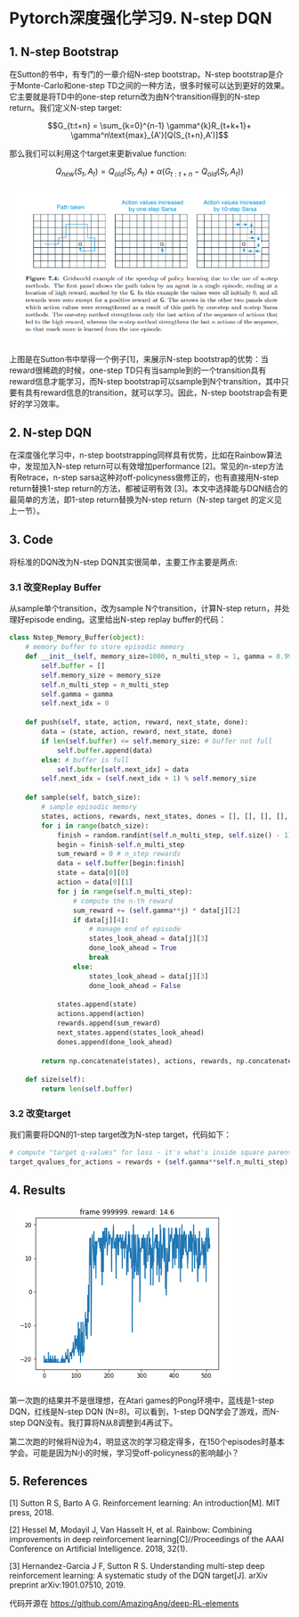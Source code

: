 # Pytorch深度强化学习9. N-step DQN

## 1. N-step Bootstrap
在Sutton的书中，有专门的一章介绍N-step bootstrap。N-step bootstrap是介于Monte-Carlo和one-step TD之间的一种方法，很多时候可以达到更好的效果。它主要就是将TD中的one-step return改为由N个transition得到的N-step return。我们定义N-step target:

$$G_{t:t+n} = \sum_{k=0}^{n-1} \gamma^{k}R_{t+k+1}+ \gamma^n\text{max}_{A'}[Q(S_{t+n},A')]$$

那么我们可以利用这个target来更新value function:

$$Q_{new}(S_t,A_t)=Q_{old}(S_t,A_t) + \alpha(G_{t:t+n}-Q_{old}(S_t,A_t) )$$

![](./img/9-1.png)

上图是在Sutton书中举得一个例子[1]，来展示N-step bootstrap的优势：当reward很稀疏的时候，one-step TD只有当sample到的一个transition具有reward信息才能学习，而N-step bootstrap可以sample到N个transition，其中只要有具有reward信息的transition，就可以学习。因此，N-step bootstrap会有更好的学习效率。

## 2. N-step DQN
在深度强化学习中，n-step bootstrapping同样具有优势，比如在Rainbow算法中，发现加入N-step return可以有效增加performance [2]。常见的n-step方法有Retrace，n-step sarsa这种对off-policyness做修正的，也有直接用N-step return替换1-step return的方法，都被证明有效 [3]。本文中选择能与DQN结合的最简单的方法，即1-step return替换为N-step return（N-step target 的定义见上一节）。

## 3. Code
将标准的DQN改为N-step DQN其实很简单，主要工作主要是两点:

### 3.1 改变Replay Buffer
从sample单个transition，改为sample N个transition，计算N-step return，并处理好episode ending。这里给出N-step replay buffer的代码：
```python
class Nstep_Memory_Buffer(object):
    # memory buffer to store episodic memory
    def __init__(self, memory_size=1000, n_multi_step = 1, gamma = 0.99):
        self.buffer = []
        self.memory_size = memory_size
        self.n_multi_step = n_multi_step
        self.gamma = gamma
        self.next_idx = 0
        
    def push(self, state, action, reward, next_state, done):
        data = (state, action, reward, next_state, done)
        if len(self.buffer) <= self.memory_size: # buffer not full
            self.buffer.append(data)
        else: # buffer is full
            self.buffer[self.next_idx] = data
        self.next_idx = (self.next_idx + 1) % self.memory_size

    def sample(self, batch_size):
        # sample episodic memory
        states, actions, rewards, next_states, dones = [], [], [], [], []
        for i in range(batch_size):
            finish = random.randint(self.n_multi_step, self.size() - 1)
            begin = finish-self.n_multi_step
            sum_reward = 0 # n_step rewards
            data = self.buffer[begin:finish]
            state = data[0][0]
            action = data[0][1]
            for j in range(self.n_multi_step):
                # compute the n-th reward
                sum_reward += (self.gamma**j) * data[j][2]
                if data[j][4]:
                    # manage end of episode
                    states_look_ahead = data[j][3]
                    done_look_ahead = True
                    break
                else:
                    states_look_ahead = data[j][3]
                    done_look_ahead = False
            
            states.append(state)
            actions.append(action)
            rewards.append(sum_reward)
            next_states.append(states_look_ahead)
            dones.append(done_look_ahead)

        return np.concatenate(states), actions, rewards, np.concatenate(next_states), dones
    
    def size(self):
        return len(self.buffer)
```
### 3.2 改变target
我们需要将DQN的1-step target改为N-step target，代码如下：
```python
# compute "target q-values" for loss - it's what's inside square parentheses in the above formula.
target_qvalues_for_actions = rewards + (self.gamma**self.n_multi_step) *next_state_values
```

## 4. Results

![](./img/9-2.png)

第一次跑的结果并不是很理想，在Atari games的Pong环境中，蓝线是1-step DQN，红线是N-step DQN (N=8)。可以看到，1-step DQN学会了游戏，而N-step DQN没有。我打算将N从8调整到4再试下。

第二次跑的时候将N设为4，明显这次的学习稳定得多，在150个episodes时基本学会。可能是因为N小的时候，学习受off-policyness的影响越小？
​
## 5. References

[1] Sutton R S, Barto A G. Reinforcement learning: An introduction[M]. MIT press, 2018.

[2] Hessel M, Modayil J, Van Hasselt H, et al. Rainbow: Combining improvements in deep reinforcement learning[C]//Proceedings of the AAAI Conference on Artificial Intelligence. 2018, 32(1).

[3] Hernandez-Garcia J F, Sutton R S. Understanding multi-step deep reinforcement learning: A systematic study of the DQN target[J]. arXiv preprint arXiv:1901.07510, 2019.

代码开源在 https://github.com/AmazingAng/deep-RL-elements
